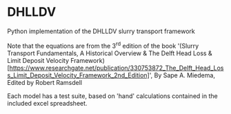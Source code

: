 DHLLDV
======

Python implementation of the DHLLDV slurry transport framework

Note that the equations are from the 3<sup>rd</sup> edition of the book '(Slurry Transport Fundamentals, A Historical Overview &  The Delft Head Loss &  Limit Deposit Velocity Framework)[https://www.researchgate.net/publication/330753872_The_Delft_Head_Loss_Limit_Deposit_Velocity_Framework_2nd_Edition]', By Sape A. Miedema, Edited by Robert Ramsdell

Each model has a test suite, based on 'hand' calculations contained in the included excel spreadsheet.
